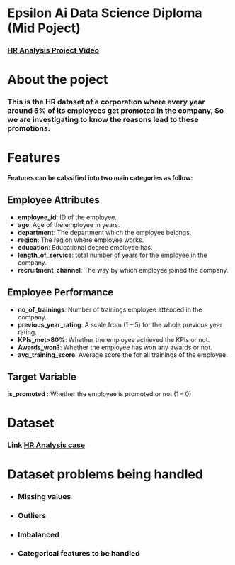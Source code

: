 # Epsilon Ai Data Science Diploma (Mid Poject)
### [HR Analysis Project Video](https://drive.google.com/file/d/1jln2XRPh3mhQZ9Ph6de_fAFJ-qy5d9hO/view?usp=sharing)
# About the poject
### This is the HR dataset of a corporation where every year around 5% of its employees get promoted in the company, So we are investigating to know the reasons lead to these promotions.
# Features
#### Features can be calssified into two main categories as follow:

## Employee Attributes
* **employee_id**: ID of the employee.
* **age**: Age of the employee in years.
* **department**: The department which the employee belongs.
* **region**: The region where employee works.
* **education**: Educational degree employee has.
* **length_of_service**: total number of years for the employee in the company.
* **recruitment_channel**: The way by which employee joined the company.

## Employee Performance
* **no_of_trainings**: Number of trainings employee attended in the company.
* **previous_year_rating**: A scale from (1 – 5) for the whole previous year rating.
* **KPIs_met>80%**: Whether the employee achieved the KPIs or not.
* **Awards_won?**: Whether the employee has won any awards or not.
* **avg_training_score**: Average score the for all trainings of the employee.

## Target Variable
**is_promoted** : Whether the employee is promoted or not (1 – 0)

# Dataset
### Link [HR Analysis case](https://github.com/MohabAllam/Mid-Project/blob/main/Hr%20Analysis.csv)

# Dataset problems being handled
* ### Missing values
* ### Outliers
* ### Imbalanced
* ### Categorical features to be handled
